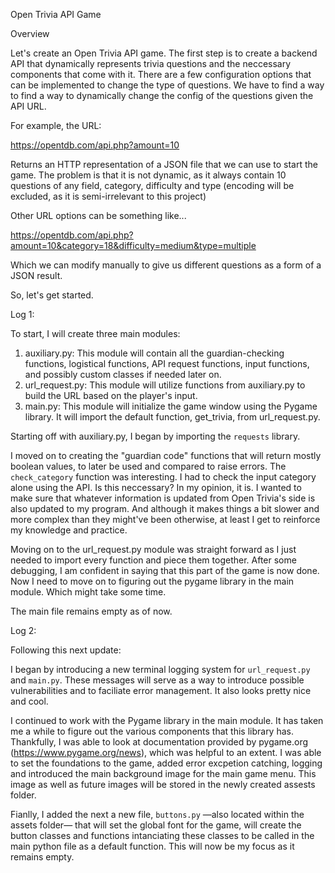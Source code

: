 Open Trivia API Game

Overview

Let's create an Open Trivia API game.
The first step is to create a backend API that dynamically represents trivia questions and the neccessary components that come with it. 
There are a few configuration options that can be implemented to change the type of questions.
We have to find a way to find a way to dynamically change the config of the questions given the API URL.

For example, the URL:

https://opentdb.com/api.php?amount=10

Returns an HTTP representation of a JSON file that we can use to start the game.
The problem is that it is not dynamic, as it always contain 10 questions of any field, category, difficulty and type (encoding will be excluded, as it is semi-irrelevant to this project)

Other URL options can be something like...

https://opentdb.com/api.php?amount=10&category=18&difficulty=medium&type=multiple

Which we can modify manually to give us different questions as a form of a JSON result.

So, let's get started.

Log 1:

To start, I will create three main modules:

1. auxiliary.py: This module will contain all the guardian-checking functions, logistical functions, API request functions, input functions, and possibly custom classes if needed later on.
2. url_request.py: This module will utilize functions from auxiliary.py to build the URL based on the player's input.
3. main.py: This module will initialize the game window using the Pygame library. It will import the default function, get_trivia, from url_request.py.

Starting off with auxiliary.py, I began by importing the `requests` library.

I moved on to creating the "guardian code" functions that will return mostly boolean values, to later be used and compared to raise errors.
The `check_category` function was interesting. I had to check the input category alone using the API. Is this neccessary?
In my opinion, it is. I wanted to make sure that whatever information is updated from Open Trivia's side is also updated to my program. And although it makes things a bit slower and more complex than they might've been otherwise, at least I get to reinforce my knowledge and practice.

Moving on to the url_request.py module was straight forward as I just needed to import every function and piece them together. After some debugging, I am confident in saying that this part of the game is now done. Now I need to move on to figuring out the pygame library in the main module. Which might take some time.

The main file remains empty as of now.

Log 2:

Following this next update:

I began by introducing a new terminal logging system for `url_request.py` and  `main.py`. These messages will serve as a way to introduce possible vulnerabilities and to faciliate error management. It also looks pretty nice and cool.

I continued to work with the Pygame library in the main module. It has taken me a while to figure out the various components that this library has. Thankfully, I was able to look at documentation provided by 
pygame.org (https://www.pygame.org/news), which was helpful to an extent. I was able to set the foundations to the game, added error excpetion catching, logging and introduced the main background image for the main game menu. This image as well as future images will be stored in the newly created assests folder.

Fianlly, I added the next a new file, `buttons.py` —also located within the assets folder— that will set the global font for the game, will create the button classes and functions intanciating these classes to be called in the main python file as a default function. This will now be my focus as it remains empty.